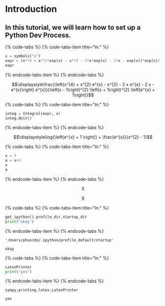   
# Introduction

## In this tutorial, we will learn how to set up a Python Dev Process.


{% code-tabs %}
{% code-tabs-item title="In:" %}

```python
x = symbols("x")
expr = (x**4 + x**2*exp(x) - x**2 - 2*x*exp(x) - 2*x - exp(x))*exp(x)/((x - 1)**2*(x + 1)**2*(exp(x) + 1))
expr
```

{% endcode-tabs-item %}
{% endcode-tabs %}
  
  




$$\displaystyle\frac{\left(x^{4} + x^{2} e^{x} - x^{2} - 2 x e^{x} - 2 x - e^{x}\right) e^{x}}{\left(x - 1\right)^{2} \left(x + 1\right)^{2} \left(e^{x} + 1\right)}$$



  
  

{% code-tabs %}
{% code-tabs-item title="In:" %}

```python
integ = Integral(expr, x)
integ.doit()
```

{% endcode-tabs-item %}
{% endcode-tabs %}
  
  




$$\displaystyle\log{\left(e^{x} + 1 \right)} + \frac{e^{x}}{x^{2} - 1}$$



  
  

{% code-tabs %}
{% code-tabs-item title="In:" %}

```python
x = 5
a = x+4
x
a
```

{% endcode-tabs-item %}
{% endcode-tabs %}
  
  




$$\displaystyle5$$



  
  
  




$$\displaystyle9$$



  
  

{% code-tabs %}
{% code-tabs-item title="In:" %}

```python
get_ipython().profile_dir.startup_dir
print("okay")
```

{% endcode-tabs-item %}
{% endcode-tabs %}
  
  
<p>




    '/Users/phuocdo/.ipython/profile_default/startup'



</p>
  
  
  
<p>

    okay


</p>
  
  

{% code-tabs %}
{% code-tabs-item title="In:" %}

```python
LatexPrinter
print("yes")
```

{% endcode-tabs-item %}
{% endcode-tabs %}
  
  
<p>




    sympy.printing.latex.LatexPrinter



</p>
  
  
  
<p>

    yes


</p>
  
  